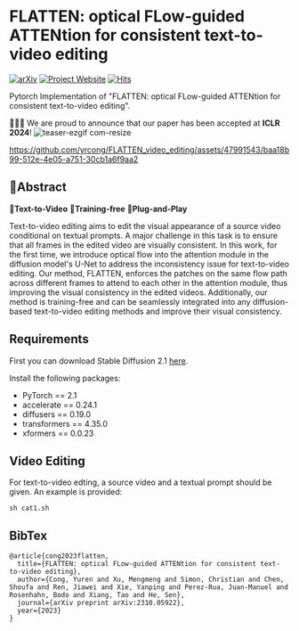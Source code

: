# FLATTEN: optical FLow-guided ATTENtion for consistent text-to-video editing
[![arXiv](https://img.shields.io/badge/arXiv-2310.05922-b31b1b.svg)](https://arxiv.org/abs/2310.05922)
[![Project Website](https://img.shields.io/badge/Project-Website-orange)](https://flatten-video-editing.github.io/) 
[![Hits](https://hits.seeyoufarm.com/api/count/incr/badge.svg?url=https%3A%2F%2Fgithub.com%2Fyrcong%2Fflatten%2F&count_bg=%2379C83D&title_bg=%23555555&icon=&icon_color=%23E7E7E7&title=visitors&edge_flat=false)](https://hits.seeyoufarm.com)

Pytorch Implementation of "FLATTEN: optical FLow-guided ATTENtion for consistent text-to-video editing".

🎊🎊🎊 We are proud to announce that our paper has been accepted at **ICLR 2024**!
![teaser-ezgif com-resize](https://github.com/yrcong/flatten/assets/47991543/4f92f2bd-e4e9-4710-82b3-6efd36c27f46)

https://github.com/yrcong/FLATTEN_video_editing/assets/47991543/baa18b99-512e-4e05-a751-30cb1a6f9aa2

## 📖Abstract
🚩**Text-to-Video** 🚩**Training-free** 🚩**Plug-and-Play**<br>

Text-to-video editing aims to edit the visual appearance of a source video conditional on textual prompts. A major challenge in this task is to ensure that all frames in the edited video are visually consistent. In this work, for the first time, we introduce optical flow into the attention module in the diffusion model's U-Net to address the inconsistency issue for text-to-video editing. Our method, FLATTEN, enforces the patches on the same flow path across different frames to attend to each other in the attention module, thus improving the visual consistency in the edited videos. Additionally, our method is training-free and can be seamlessly integrated into any diffusion-based text-to-video editing methods and improve their visual consistency.

## Requirements
First you can download Stable Diffusion 2.1 [here](https://huggingface.co/stabilityai/stable-diffusion-2-1-base).

Install the following packages:
- PyTorch == 2.1
- accelerate == 0.24.1
- diffusers == 0.19.0
- transformers == 4.35.0
- xformers == 0.0.23

## Video Editing
For text-to-video edting, a source video and a textual prompt should be given. An example is provided:
```
sh cat1.sh
```

## BibTex
```
@article{cong2023flatten,
  title={FLATTEN: optical FLow-guided ATTENtion for consistent text-to-video editing},
  author={Cong, Yuren and Xu, Mengmeng and Simon, Christian and Chen, Shoufa and Ren, Jiawei and Xie, Yanping and Perez-Rua, Juan-Manuel and Rosenhahn, Bodo and Xiang, Tao and He, Sen},
  journal={arXiv preprint arXiv:2310.05922},
  year={2023}
}
```
